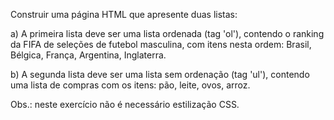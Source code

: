 Construir uma página HTML que apresente duas listas:

a) A primeira lista deve ser uma lista ordenada (tag 'ol'), contendo 
o ranking da FIFA de seleções de futebol masculina, com itens nesta ordem:
Brasil, Bélgica, França, Argentina, Inglaterra. 

b) A segunda lista deve ser uma lista sem ordenação (tag 'ul'), contendo 
uma lista de compras com os itens: pão, leite, ovos, arroz.

Obs.: neste exercício não é necessário estilização CSS.